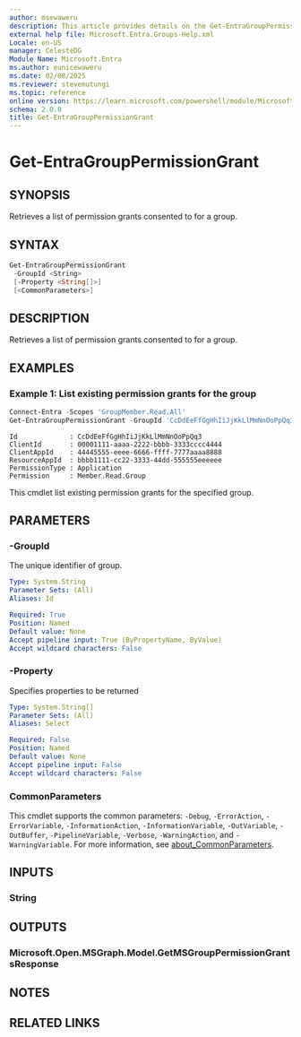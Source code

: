 ```yaml
---
author: msewaweru
description: This article provides details on the Get-EntraGroupPermissionGrant command.
external help file: Microsoft.Entra.Groups-Help.xml
Locale: en-US
manager: CelesteDG
Module Name: Microsoft.Entra
ms.author: eunicewaweru
ms.date: 02/08/2025
ms.reviewer: stevemutungi
ms.topic: reference
online version: https://learn.microsoft.com/powershell/module/Microsoft.Entra/Get-EntraGroupPermissionGrant
schema: 2.0.0
title: Get-EntraGroupPermissionGrant
---
```


# Get-EntraGroupPermissionGrant

## SYNOPSIS

Retrieves a list of permission grants consented to for a group.

## SYNTAX

```powershell
Get-EntraGroupPermissionGrant
 -GroupId <String>
 [-Property <String[]>]
 [<CommonParameters>]
```

## DESCRIPTION

Retrieves a list of permission grants consented to for a group.

## EXAMPLES

### Example 1: List existing permission grants for the group

```powershell
Connect-Entra -Scopes 'GroupMember.Read.All'
Get-EntraGroupPermissionGrant -GroupId 'CcDdEeFfGgHhIiJjKkLlMmNnOoPpQq3'
```

```Output
Id             : CcDdEeFfGgHhIiJjKkLlMmNnOoPpQq3
ClientId       : 00001111-aaaa-2222-bbbb-3333cccc4444
ClientAppId    : 44445555-eeee-6666-ffff-7777aaaa8888
ResourceAppId  : bbbb1111-cc22-3333-44dd-555555eeeeee
PermissionType : Application
Permission     : Member.Read.Group
```

This cmdlet list existing permission grants for the specified group.

## PARAMETERS

### -GroupId

The unique identifier of group.

```yaml
Type: System.String
Parameter Sets: (All)
Aliases: Id

Required: True
Position: Named
Default value: None
Accept pipeline input: True (ByPropertyName, ByValue)
Accept wildcard characters: False
```

### -Property

Specifies properties to be returned

```yaml
Type: System.String[]
Parameter Sets: (All)
Aliases: Select

Required: False
Position: Named
Default value: None
Accept pipeline input: False
Accept wildcard characters: False
```

### CommonParameters

This cmdlet supports the common parameters: `-Debug`, `-ErrorAction`, `-ErrorVariable`, `-InformationAction`, `-InformationVariable`, `-OutVariable`, `-OutBuffer`, `-PipelineVariable`, `-Verbose`, `-WarningAction`, and `-WarningVariable`. For more information, see [about_CommonParameters](https://go.microsoft.com/fwlink/?LinkID=113216).

## INPUTS

### String

## OUTPUTS

### Microsoft.Open.MSGraph.Model.GetMSGroupPermissionGrantsResponse

## NOTES

## RELATED LINKS
